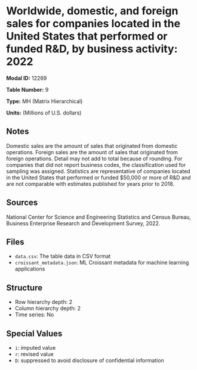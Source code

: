 # Worldwide, domestic, and foreign sales for companies located in the United States that performed or funded R&D, by business activity: 2022

**Modal ID:** 12269

**Table Number:** 9

**Type:** MH (Matrix Hierarchical)

**Units:** (Millions of U.S. dollars)

## Notes

Domestic sales are the amount of sales that originated from domestic operations. Foreign sales are the amount of sales that originated from foreign operations. Detail may not add to total because of rounding. For companies that did not report business codes, the classification used for sampling was assigned. Statistics are representative of companies located in the United States that performed or funded $50,000 or more of R&D and are not comparable with estimates published for years prior to 2018.

## Sources

National Center for Science and Engineering Statistics and Census Bureau, Business Enterprise Research and Development Survey, 2022.

## Files

- `data.csv`: The table data in CSV format
- `croissant_metadata.json`: ML Croissant metadata for machine learning applications

## Structure

- Row hierarchy depth: 2
- Column hierarchy depth: 2
- Time series: No

## Special Values

- `i`: imputed value
- `r`: revised value
- `D`: suppressed to avoid disclosure of confidential information
